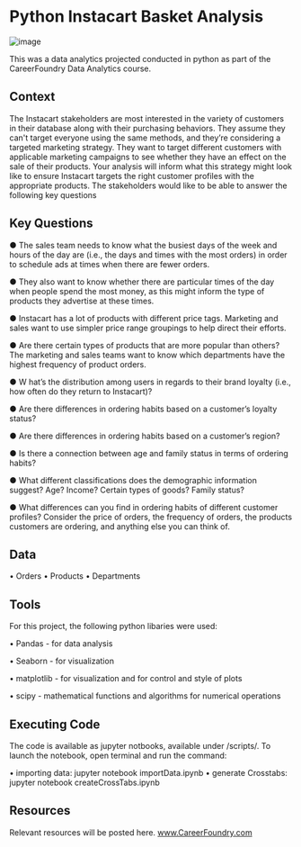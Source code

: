 # Python Instacart Basket Analysis

![image](https://github.com/MarkStaffordReece/Python-InstaCart-Basket-Analysis/assets/133573550/47521cd0-321d-4416-8721-2a4e173ce104)

This was a data analytics projected conducted in python as part of the CareerFoundry Data Analytics course. 

## Context

The Instacart stakeholders are most interested in the variety of customers in their database
along with their purchasing behaviors. They assume they can't target everyone using the
same methods, and they’re considering a targeted marketing strategy. They want to target
different customers with applicable marketing campaigns to see whether they have an effect
on the sale of their products. Your analysis will inform what this strategy might look like to
ensure Instacart targets the right customer profiles with the appropriate products. The
stakeholders would like to be able to answer the following key questions

## Key Questions
● The sales team needs to know what the busiest days of the week and hours of the
day are (i.e., the days and times with the most orders) in order to schedule ads at
times when there are fewer orders.

● They also want to know whether there are particular times of the day when people
spend the most money, as this might inform the type of products they advertise at
these times.

● Instacart has a lot of products with different price tags. Marketing and sales want to
use simpler price range groupings to help direct their efforts.

● Are there certain types of products that are more popular than others? The marketing
and sales teams want to know which departments have the highest frequency of
product orders.

● W hat’s the distribution among users in regards to their brand loyalty (i.e., how
often do they return to Instacart)?

● Are there differences in ordering habits based on a customer’s loyalty status?

● Are there differences in ordering habits based on a customer’s region?

● Is there a connection between age and family status in terms of ordering
habits?

● What different classifications does the demographic information suggest?
Age? Income? Certain types of goods? Family status?

● What differences can you find in ordering habits of different customer
profiles? Consider the price of orders, the frequency of orders, the products
customers are ordering, and anything else you can think of.

## Data

•	Orders
•	Products
•	Departments

## Tools
For this project, the following python libaries were used: 

•	Pandas - for data analysis

•	Seaborn - for visualization

• matplotlib - for visualization and for control and style of plots

• scipy - mathematical functions and algorithms for numerical operations

## Executing Code
The code is available as jupyter notbooks, available under /scripts/.
To launch the notebook, open terminal and run the command: 

• importing data: jupyter notebook importData.ipynb
• generate Crosstabs: jupyter notebook createCrossTabs.ipynb

## Resources
Relevant resources will be posted here. 
www.CareerFoundry.com 



 

